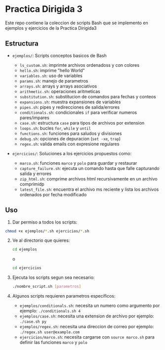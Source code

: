 # **Practica Dirigida 3**

Este repo contiene la coleccion de scripts Bash que se implemento en ejemplos y ejercicios de la Practica Dirigida3

## Estructura
* `ejemplos/`: Scripts conceptos basicos de Bash
    - `ls_custom.sh`: imprimte archivos ordenadoss y con colores
    - `hello.sh`: imprime "hello  World" 
    - `variables.sh`: uso de variables 
    - `params.sh`: manejo de parametros
    - `arrays.sh`: arrays y arrays asociativos
    - `arithmetic.sh`: operaciones aritmeticas
    - `substitution.sh`: substitucion de comandos para fechas y conteos
    - `expansions.sh`: muestra expansiones de variables
    - `pipes.sh`:  pipes y redirecciones de salida/errores
    - `conditionals.sh`:  condicionales `if` para verificar numeros pares/impares
    - `case.sh`: estructura `case` para  tipos de archivos por extension
    - `loops.sh`:  bucles `for`, `while` y `until`
    - `functions.sh`: funciones para saludos y divisiones
    - `debug.sh`: opciones de depuracion (`set -xe`, `trap`)
    - `regex.sh`: valida emails con expresione regulares

* `ejercicios/`: Soluciones a los ejercicios propuestos como:
    - `marco.sh`:  funciones `marco` y `polo` para guardar y restaurar
    - `capture_failure.sh`: ejecuta un comando hasta que falle capturando salida y errores
    - `zip_html.sh`: comprime archivos html recursivamente en un archivo comprimidp
    - `latest_file.sh`: encuentra el archivo ms reciente y lista los archivos ordenados por fecha modificado

## Uso
1. Dar permiso a todos los scripts:
```bash
chmod +x ejemplos/*.sh ejercicios/*.sh
```

2. Ve al directorio que quieres:
   ```bash
   cd ejemplos
   ```
   o
   ```bash
   cd ejercicios
   ```

3. Ejecuta los scripts segun sea necesario:
   ```bash
   ./nombre_script.sh [parametros]
   ```
4. Algunos scripts requieren parametros especificos:
   - `ejemplos/conditionals.sh`: necesita un numero como argumento por ejemplo: `./conditionals.sh 4`
   - `ejemplos/case.sh`: necesita una extension de archivo por ejemplo: `./case.sh py`
   - `ejemplos/regex.sh`: necesita una direccion de correo  por ejemplo: `./regex.sh user@example.com`
   - `ejercicios/marco.sh`: necesita cargarse con `source marco.sh` para definir las funciones `marco` y `polo`

